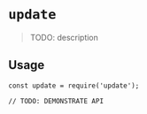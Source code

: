 # `update`

> TODO: description

## Usage

```
const update = require('update');

// TODO: DEMONSTRATE API
```

